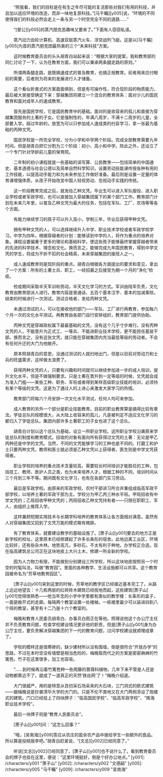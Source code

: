 　　“照我看，我们的目标是在有生之年尽可能的复活那些对我们有用的科技，并且加以适应环境的改造，而非一味地复原科技。”[马千瞩][y005]说，“环境的不同使得我们的科技必然会走上一条与另一个时空完全不同的道路……”

　　“[督公][y005]的蒸汽朋克恶趣味又要来了。”下面有人窃窃私语。

　　蒸汽动力齿轮计算机、高速双层蒸汽火车、浮空战列飞艇。这是以[马千瞩][y005]为首的蒸汽朋克团最热衷的三个“未来科技”方案。

　　这时候教育委员会的头头胡青白站起来说：“根据大家的提案，我和教育部的同仁讨论了一下，认为在教育方面，我们可以秉承两条腿走路的原则。”

　　所谓两条腿走路，是既搞速成式的普及教育，也搞正规教育。前者用来应付眼前的需要，后者则为将来的发展进行人才储备。

　　这个看似折衷式的方案面面俱到，但是有可操作性，符合现阶段的物质能力，最后被大家接受确定下来：穿越集团将建立一个混合的教育体系：面对少儿的国民教育和面对成年人的速成教育。

　　首先是国民学校，它是国民教育中的基础。面对的是收容来的孤儿和直接为穿越集团服务的土著的子女。它是强制性的，年满八周岁，不满十二周岁的儿童，全部要入学。超过年龄的，放宽为可以只参加成人速成类的扫盲学习，拿一张最为基础的丙种文凭。

　　国民学校是一所完全学校，分为小学和中学两个阶段。完成全部教育需要九年时间。但是胡青白把它分割为三个阶段：初小、高小和中学。除此之外，还设立了一个专门针对学龄前儿童的保育院。

　　二年制的初小课程就是一些基础的读写算、公民教育——包括简单的中国通史、基本道德与社会公德以及简单自然科学知识。设置劳动技能课传授各种有用的工作技能，以提高动手能力和为未来参加工作做好准备。最后则是设置一定量的体育课增强体质，从孩子开始改变中国人轻视劳动、忽视动手实践的传统。

　　这一阶段教育完成之后，就发给乙种文凭。毕业生可以进入军队服役、进入职业学校或者军政学校，也可以直接加入穿越集团属下的某个部门工作。教育部门计划在未来几年里，以普及乙种文凭为最大的任务，包括在军队、工厂、农场等等各个方面。

　　有能力继续学习的孩子可以升入高小，学制三年，毕业后获得甲种文凭。

　　拥有甲种文凭的人，可以选择继续升入中学、职业技术学校或者军政学校学习。中学为四年。根据穿越者的计划：能够读到中学的人，将作为重点的培养对象。课程设置偏重于更多的理论和基础科学，使这些孩子能够最终掌握穿越者带来的先进的科学技术、理念和文化。换而言之，能够完成九年国民教育，得到中学文凭的学生，将成为不折不扣的社会精英，未来穿越集团的接班人之一。

　　成人速成教育则是现阶段的重点。胡青白根据各方面提出的要求和意见，拿出了一个方案：所有的土著士兵、职工，一经招募之后接受为期一个月的“净化”检疫。

　　检疫期间采取半天军训和劳动，半天文化学习的方式。军训由陆军负责，文化教育由教育部派人进行。教育内容是普通话、五百个基本汉字、基本的加减乘除。结束的时候进行一次测试。测试合格者，发给丙种文凭。

　　未通过测试的人，可以在接收他的部门——军队、工厂进行再教育，参加每六个月一次的文化水平测试。再教育由各部门自行安排组织，教育部门提供协助。

　　丙种文凭是穿越政权属下最最基础的文凭，没有这个几乎寸步难行。没有丙种文凭的人，不能晋升为正式工、一等兵、不能进职业技术学校，更不能担任基层干部。换而言之，没有这张文凭，就只能在穿越集团内充当最低等级的劳动者。不会有任何升迁的大门为他敞开。

　　原本照胡青白的意思，没通过测试的人就扫地出门，但是以目前对劳动力和士兵的旺盛需求，这样做太浪费了。

　　获得丙种文凭的人，只要有兴趣和时间就可以继续参加进一步的成人培训，提升文化水平，但是不做强制要求。只是土著在晋升到一定等级的时候，文凭就会成为准入门槛——某些工种、职务、军衔或者得到某样高级职业技能的培训，必须持有某个等级的文凭。这是为了通过人的上进心来激发大家学习的热情。

　　教育部门将每六个月安排一次文化水平测试，任何人均可来参加。

　　成人教育的另外一个部分是职业技能教育。目前的职业教育算是搞得比较有章法。学徒总队的规模很大，从大陆上收容来的孤儿，凡是被判定不适应文化学习的都归入了学徒总队。集团内部许多土著职工的子女也进了这个总队。

　　胡青白计划以这个总队为基础，设立一所职业学校。这所职业学校沿袭原来学徒总队的制度和教育模式。招收的对象有面向所有获得过文凭的土著：无论是甲乙丙种还是中学的文凭。当然，不同的文凭能够学习的工种也是不同的。打磨工和护士只要丙种文凭，教师和医士就必须是乙种文凭以上获得者，医生则是中学文凭获得者。

　　职业学校的培养的重点技术含量较高，需要较长时间培训才能胜任的工种，包括技工、教师、医护人员之类，也为未来培养人才。根据工种的不同，培训时间从三个月到三年不等。期间既有文化学习，也有在各部门实习劳动。

　　最后是军政学校。由原来的军政学校、农村干部讲习所合并重组成临高军政干部学校，以培养土著的军政干部为主。学校分为甲乙丙三种水平班。甲班招收有中学文凭的；乙班招收甲种文凭的；丙班招收乙种文凭持有者——只限在职职工、军人，由组织上推荐入学。

　　这样兼顾短期实用技术与长期学科培养的教育体系让各方面相对满意。虽然有人对穿越集团又回到了文凭万能的模式略有微辞。

　　有了教育体系，就要建设教学的基础设施了。[萧子山][y001]要去的地方正是新学校的校址，这里原本已经修建起了许多长条形的宿舍。此地远离工业区，环境比较好，还有些杂木林。地势高亢，多砂石，不太有利于种地，办学校正合适。现在临高建筑总公司正在这块地皮上大兴土木，修建一所全新的学校。

　　因为人力物力有限，不能做到分别建设三所学校，所以这块地皮按照另一个时空的时髦叫法，叫做“教育园”。里面的各种教学、生活设施都可以共享。这个教育园被命名为“芳草地教育园区”。

　　[萧子山][y001]来到这里的时候，芳草地的教学区已经接近基本完工了。从路上远远地望去：十几栋两层的红砖砖木建筑已经拔地而起，这些建筑[萧子山][y001]觉得很熟悉——他当年念的小学中学里都有类似的教学楼：长条形的盒子，一面是敞开式的走廊。每隔两个教室设置一处楼梯。一栋楼里最少可以装进四到八个班的教室，甚至有十二乃是十六个教室的。

　　梅晚和教育人民委员胡青白、办事员白雨正在等他。照理说他这个办公厅主任并不负责教育问题，检查学校建设情况更非他的职责，但是[萧子山][y001]身为办公厅主任，要负责解决穿越集团的下一代的教育问题，过问学校建设就顺理成章了。

　　学校的模样还是很寒碜的，缺少建材所以没有围墙，倒是很符合“开放办学”的思路，不过在本时空没有墙壁是相当危险的，梅晚取而代之的方案是密密麻麻的竹篱笆。竹子在这里很多，加工也容易。

　　“……到时候再沿着竹篱笆种一些爬藤的蔷薇科植物，几年下来不管是人还是动物都靠近不了，就成了一道真正的天然‘铁丝网’了！”梅晚介绍道。

　　大门很威严，用的是特意从百仞采石场采来的大石块，三门洞式的欧式建筑——据梅晚说是抄袭清华大学的大门的。只是不伦不类地又在大门两侧添设了炮楼式的建筑。门口已经挂上了四块牌子：“临高国民学校”、“临高军政学校”、“南海职业技术学校”。

　　最后一块牌子则是“教育人民委员会”。

　　[萧子山][y001]问：“这怎么回事？”

　　“哦，[吴南海][y009]答应从农庄的盈余农产品中拨给学生一些额外的食品。所以算是投桃报李吧。”胡青白赶紧说，“[文总][y002]已经同意了。”

　　听说[文总][y002]已经同意了，[萧子山][y001]也不说什么了。看到教育委员会的牌子也挂在这里，便说：“这里环境挺好，倒是个好办公地点。”
[y001]: /characters/y001 "萧子山"
[y002]: /characters/y002 "文德嗣"
[y005]: /characters/y005 "马千瞩"
[y009]: /characters/y009 "吴南海"
